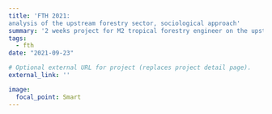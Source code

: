 ```yaml
---
title: 'FTH 2021:
analysis of the upstream forestry sector, sociological approach'
summary: '2 weeks project for M2 tropical forestry engineer on the upstream forestry sector using a novel sociological approach. ([link](FTH/FTH_2021.pdf)).'
tags: 
  - fth
date: "2021-09-23"

# Optional external URL for project (replaces project detail page).
external_link: ''

image:
  focal_point: Smart
---
```

